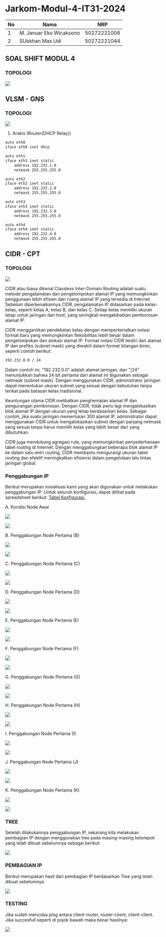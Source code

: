 # Jarkom-Modul-4-IT31-2024

| No | Nama | NRP |
|---|---|---|
| 1 | M. Januar Eko Wicaksono | 50272221006 |
| 2 | SUbkhan Mas Udi | 50272221044 |

## SOAL SHIFT MODUL 4
### TOPOLOGI
![](https://github.com/mrvlvenom/Jarkom-Modul-4-IT31-2024/blob/main/img/topo_modul4.png)

## VLSM - GNS
### TOPOLOGI
![](https://github.com/mrvlvenom/Jarkom-Modul-4-IT31-2024/blob/main/img/Topologi_GNS.png)

1. Arakis (Router(DHCP Relay))
```bash
auto eth0
iface eth0 inet dhcp

auto eth1
iface eth1 inet static
	address 192.232.1.0
	netmask 255.255.255.0

auto eth2
iface eth2 inet static
	address 192.232.2.0
	netmask 255.255.255.0

auto eth3
iface eth3 inet static
	address 192.232.3.0
	netmask 255.255.255.0

auto eth4
iface eth4 inet static
	address 192.232.4.0
	netmask 255.255.255.0
```



## CIDR - CPT
### TOPOLOGI
![](https://github.com/mrvlvenom/Jarkom-Modul-4-IT31-2024/blob/main/img/Topolog_CPT.png)

CIDR atau biasa dikenal Classless Inter-Domain Routing adalah suatu metode pengalamatan dan pengelompokan alamat IP yang memungkinkan penggunaan lebih efisien dari ruang alamat IP yang tersedia di Internet. Sebelum diperkenalkannya CIDR, pengalamatan IP didasarkan pada kelas-kelas, seperti kelas A, kelas B, dan kelas C. Setiap kelas memiliki ukuran tetap untuk jaringan dan host, yang seringkali mengakibatkan pemborosan alamat IP.

CIDR menggantikan pendekatan kelas dengan memperkenalkan notasi format baru yang memungkinkan fleksibilitas lebih besar dalam pengelompokan dan alokasi alamat IP. Format notasi CIDR terdiri dari alamat IP dan prefiks (subnet mask) yang diwakili dalam format bilangan biner, seperti contoh berikut:
```bash
192.232.0.0 / 24
```
Dalam contoh ini, "192.232.0.0" adalah alamat jaringan, dan "/24" menunjukkan bahwa 24 bit pertama dari alamat ini digunakan sebagai netmask (subnet mask). Dengan menggunakan CIDR, administrator jaringan dapat menentukan ukuran subnet yang sesuai dengan kebutuhan tanpa terikat pada batasan kelas tradisional.

Keuntungan utama CIDR melibatkan penghematan alamat IP dan pengurangan pemborosan. Dengan CIDR, tidak perlu lagi mengalokasikan blok alamat IP dengan ukuran yang tetap berdasarkan kelas. Sebagai contoh, jika suatu jaringan memerlukan 300 alamat IP, administrator dapat menggunakan CIDR untuk mengalokasikan subnet dengan panjang netmask yang sesuai tanpa harus memilih kelas yang lebih besar dari yang dibutuhkan.

CIDR juga mendukung agregasi rute, yang memungkinkan penyederhanaan tabel routing di Internet. Dengan menggabungkan beberapa blok alamat IP ke dalam satu entri routing, CIDR membantu mengurangi ukuran tabel routing dan efektif meningkatkan efisiensi dalam pengelolaan lalu lintas jaringan global.

### Penggabungan IP
Berikut merupakan inisialisasi kami yang akan digunakan untuk melakukan penggabungan IP: 
Untuk seluruh konfigurasi, dapat dilihat pada spreadsheet berikut:
[Tabel Konfigurasi.](https://docs.google.com/spreadsheets/d/117bRCcvrnNh4vzwL68N3XM7rk9DwiuP6AgQrCrIaLOE/edit?usp=sharing)

A. Kondisi Node Awal

![](https://github.com/mrvlvenom/Jarkom-Modul-4-IT31-2024/blob/main/img/Node_Awal.png)

![](https://github.com/mrvlvenom/Jarkom-Modul-4-IT31-2024/blob/main/img/Rute_Awal.png)

B. Penggabungan Node Pertama (B)

![](https://github.com/mrvlvenom/Jarkom-Modul-4-IT31-2024/blob/main/img/Penggabungan_B.png)

![](https://github.com/mrvlvenom/Jarkom-Modul-4-IT31-2024/blob/main/img/Node_B.png)

C. Penggabungan Node Pertama (C)

![](https://github.com/mrvlvenom/Jarkom-Modul-4-IT31-2024/blob/main/img/Penggabungan_C.png)

![](https://github.com/mrvlvenom/Jarkom-Modul-4-IT31-2024/blob/main/img/Node_C.png)

D. Penggabungan Node Pertama (D)

![](https://github.com/mrvlvenom/Jarkom-Modul-4-IT31-2024/blob/main/img/Penggabungan_D.png)

![](https://github.com/mrvlvenom/Jarkom-Modul-4-IT31-2024/blob/main/img/Node_D.png)

E. Penggabungan Node Pertama (E)

![](https://github.com/mrvlvenom/Jarkom-Modul-4-IT31-2024/blob/main/img/Penggabungan_E.png)

![](https://github.com/mrvlvenom/Jarkom-Modul-4-IT31-2024/blob/main/img/Node_E.png)

F. Penggabungan Node Pertama (F)

![](https://github.com/mrvlvenom/Jarkom-Modul-4-IT31-2024/blob/main/img/Penggabungan_F.png)

![](https://github.com/mrvlvenom/Jarkom-Modul-4-IT31-2024/blob/main/img/Node_F.png)

G. Penggabungan Node Pertama (G)

![](https://github.com/mrvlvenom/Jarkom-Modul-4-IT31-2024/blob/main/img/Penggabungan_G.png)

![](https://github.com/mrvlvenom/Jarkom-Modul-4-IT31-2024/blob/main/img/Node_G.png)

H. Penggabungan Node Pertama (H)

![](https://github.com/mrvlvenom/Jarkom-Modul-4-IT31-2024/blob/main/img/Penggabungan_H.png)

![](https://github.com/mrvlvenom/Jarkom-Modul-4-IT31-2024/blob/main/img/Node_H.png)

I. Penggabungan Node Pertama (I)

![](https://github.com/mrvlvenom/Jarkom-Modul-4-IT31-2024/blob/main/img/Penggabungan_I.png)

![](https://github.com/mrvlvenom/Jarkom-Modul-4-IT31-2024/blob/main/img/Node_I.png)

J. Penggabungan Node Pertama (J)

![](https://github.com/mrvlvenom/Jarkom-Modul-4-IT31-2024/blob/main/img/Penggabungan_J.png)

![](https://github.com/mrvlvenom/Jarkom-Modul-4-IT31-2024/blob/main/img/Node_J.png)

K. Penggabungan Node Pertama (K)

![](https://github.com/mrvlvenom/Jarkom-Modul-4-IT31-2024/blob/main/img/Penggabungan_K.png)

![](https://github.com/mrvlvenom/Jarkom-Modul-4-IT31-2024/blob/main/img/Node_K.png)


### TREE
Setelah dilakukannya penggabungan IP, sekarang kita melakukan pembagian IP dengan menggunakan tree pada masing-masing kelompok yang telah dibuat sebelumnya sebagai berikut:

![](https://github.com/mrvlvenom/Jarkom-Modul-4-IT31-2024/blob/main/img/Modul4_CIDR_IT31.png)

### PEMBAGIAN IP
Berikut merupakan hasil dari pembagian IP berdasarkan Tree yang telah dibuat sebelumnya

![](https://github.com/mrvlvenom/Jarkom-Modul-4-IT31-2024/blob/main/img/pembagian_cidr.png)

### TESTING
Jika sudah mencoba ping antara client-router, router-client, client-client. Jika succesfull seperti di pojok bawah maka benar hasilnya:

![](https://github.com/mrvlvenom/Jarkom-Modul-4-IT31-2024/blob/main/img/Hasil.png)
